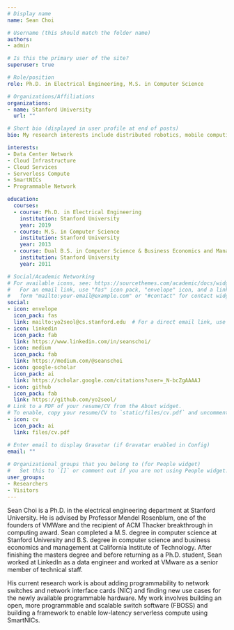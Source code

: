 ```yaml
---
# Display name
name: Sean Choi 

# Username (this should match the folder name)
authors:
- admin

# Is this the primary user of the site?
superuser: true

# Role/position
role: Ph.D. in Electrical Engineering, M.S. in Computer Science 

# Organizations/Affiliations
organizations:
- name: Stanford University
  url: ""

# Short bio (displayed in user profile at end of posts)
bio: My research interests include distributed robotics, mobile computing and programmable matter.

interests:
- Data Center Network
- Cloud Infrastructure
- Cloud Services
- Serverless Compute
- SmartNICs
- Programmable Network

education:
  courses:
  - course: Ph.D. in Electrical Engineering
    institution: Stanford University
    year: 2019
  - course: M.S. in Computer Science
    institution: Stanford University
    year: 2013
  - course: Dual B.S. in Computer Science & Business Economics and Management 
    institution: Stanford University
    year: 2011

# Social/Academic Networking
# For available icons, see: https://sourcethemes.com/academic/docs/widgets/#icons
#   For an email link, use "fas" icon pack, "envelope" icon, and a link in the
#   form "mailto:your-email@example.com" or "#contact" for contact widget.
social:
- icon: envelope
  icon_pack: fas
  link: mailto:yo2seol@cs.stanford.edu  # For a direct email link, use "mailto:test@example.org".
- icon: linkedin
  icon_pack: fab
  link: https://www.linkedin.com/in/seanschoi/
- icon: medium 
  icon_pack: fab
  link: https://medium.com/@seanschoi
- icon: google-scholar
  icon_pack: ai
  link: https://scholar.google.com/citations?user=_N-bcZgAAAAJ
- icon: github
  icon_pack: fab
  link: https://github.com/yo2seol/
# Link to a PDF of your resume/CV from the About widget.
# To enable, copy your resume/CV to `static/files/cv.pdf` and uncomment the lines below.  
- icon: cv
  icon_pack: ai
  link: files/cv.pdf

# Enter email to display Gravatar (if Gravatar enabled in Config)
email: ""
  
# Organizational groups that you belong to (for People widget)
#   Set this to `[]` or comment out if you are not using People widget.  
user_groups:
- Researchers
- Visitors
---
```

Sean Choi is a Ph.D. in the electrical engineering department at Stanford University. He is advised by Professor Mendel Rosenblum, one of the founders of VMWare and the recipient of ACM Thacker breakthrough in computing award. Sean completed a M.S. degree in computer science at Stanford University and B.S. degree in computer science and business economics and management at California Institute of Technology. After finishing the masters degree and before returning as a Ph.D. student, Sean worked at LinkedIn as a data engineer and worked at VMware as a senior member of technical staff.

His current research work is about adding programmability to network switches and network interface cards (NIC) and finding new use cases for the newly available programmable hardware. My work involves building an open, more programmable and scalable switch software (FBOSS) and building a framework to enable low-latency serverless compute using SmartNICs.

